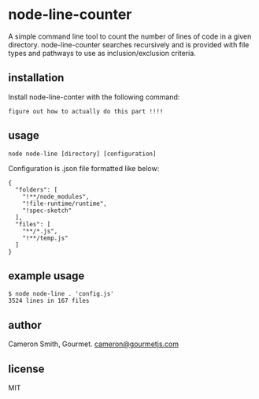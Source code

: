 # node-line-counter
A simple command line tool to count the number of lines of code in a given directory. node-line-counter searches recursively and is provided with file types and pathways to use as inclusion/exclusion criteria.

## installation
Install node-line-conter with the following command:
```
figure out how to actually do this part !!!!
```

## usage
```
node node-line [directory] [configuration]
```
Configuration is .json file formatted like below:
```
{
  "folders": [
    "!**/node_modules",
    "!file-runtime/runtime",
    "!spec-sketch"
  ],
  "files": [
    "**/*.js",
    "!**/temp.js"
  ]
}

```

## example usage

```
$ node node-line . 'config.js'
3524 lines in 167 files
```

## author

Cameron Smith, Gourmet. [cameron@gourmetjs.com](cameron@gourmetjs.com)

## license

MIT
